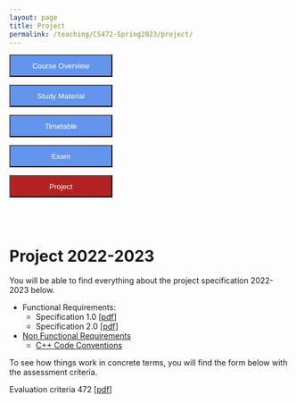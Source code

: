 ```yaml
---
layout: page
title: Project
permalink: /teaching/CS472-Spring2023/project/
---
```

<div class="main-component">
<form action="/teaching/CS472-Spring2023/">
    <input type="submit" style="background-color:cornflowerblue;color:white;width:185px;
height:40px;" value="Course Overview" />
</form>
<form action="/teaching/CS472-Spring2023/study_material/">
    <input type="submit" style="background-color:cornflowerblue;color:white;width:185px;
height:40px;" value="Study Material" />
</form>
<form action="/teaching/CS472-Spring2023/Timetable/">
    <input type="submit" style="background-color:cornflowerblue;color:white;width:185px;
height:40px;" value="Timetable" />
</form>
<form action="/teaching/CS472-Spring2023/Exam/">
    <input type="submit" style="background-color:cornflowerblue;color:white;width:185px;
height:40px;" value="Exam" />
</form>
<form action="/teaching/CS472-Spring2023/project/project.md">
    <input type="submit" style="background-color:firebrick;color:white;width:185px;
height:40px;" value="Project" />
</form>
</div>

<!--div class="main-component">
    <input type="text" name="main-property1" style="background-color:cornflowerblue;color:white;width:145px;
height:30px;" form="main-form" />
    <input type="text" name="main-property2" style="background-color:cornflowerblue;color:white;width:145px;
height:30px;" form="main-form" />

    <div class="sub-component">
        <input type="text" name="sub-property1" form="sub-form" />
        <input type="text" name="sub-property2" form="sub-form" />
        <input type="submit" name="sub-save" value="FAQ" form="sub-form" />
    </div>
    <div class="sub-component">
        <input type="text" name="sub-property1" form="sub-form" />
        <input type="text" name="sub-property2" form="sub-form" />
        <input type="submit" name="Group" value="Group" form="sub-form" />
    </div>

    <input type="submit" name="Project" value="Project" form="main-form" />
</div-->

<br/>
<br/>

Project 2022-2023
=========
You will be able to find everything about the project specification 2022-2023 below.
* Functional Requirements:
  * Specification 1.0 [[pdf]()]
  * Specification 2.0 [[pdf]()]
* [Non Functional Requirements](/teaching/CS472-Spring2023/project/nfr/)
  * [C++ Code Conventions](/teaching/CS472-Spring2023/study_material/material/CMakeLists.txt)

To see how things work in concrete terms, you will find the form below with the assessment criteria.

Evaluation criteria 472 [[pdf]()]

